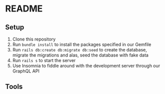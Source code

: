 # README

## Setup

1. Clone this repository
2. Run `bundle install` to install the packages specified in our Gemfile
3. Run `rails db:create db:migrate db:seed` to create the database, migrate the migrations and alas, seed the database with fake data
4. Run `rails s` to start the server
5. Use Insomnia to fiddle around with the development server through our GraphQL API

## Tools